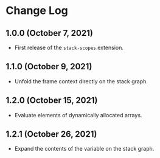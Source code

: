 # Change Log

## 1.0.0 (October 7, 2021)

- First release of the `stack-scopes` extension.

## 1.1.0 (October 9, 2021)

- Unfold the frame context directly on the stack graph.

## 1.2.0 (October 15, 2021)

- Evaluate elements of dynamically allocated arrays.

## 1.2.1 (October 26, 2021)

- Expand the contents of the variable on the stack graph.

